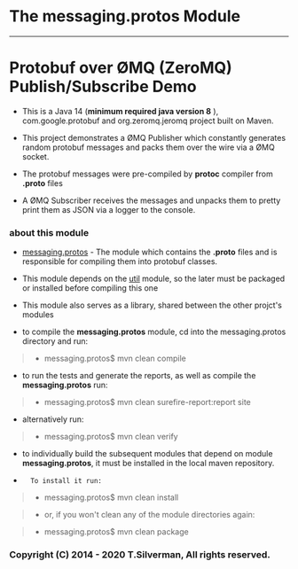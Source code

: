 #  The **messaging.protos**  Module
---

# Protobuf over ØMQ (ZeroMQ) Publish/Subscribe Demo

*	This is a Java 14 (**minimum required java version 8** ), com.google.protobuf and org.zeromq.jeromq project built on Maven.


*	This project demonstrates a ØMQ Publisher which constantly generates random protobuf messages and packs them over the wire via a ØMQ socket.


*	The protobuf messages were pre-compiled by __protoc__ compiler from __.proto__ files


*	A ØMQ Subscriber receives the messages and unpacks them to pretty print them as JSON via a logger to the console.

### about this module ###

*	[messaging.protos](.) - The module which contains the __.proto__ files and is responsible for compiling them into protobuf classes.


*	This module depends on the [util](../util) module, so the later must be packaged or installed before compiling this one


*	This module also serves as a library, shared between the other projct's modules


*	to compile the  __messaging.protos__  module, cd into the messaging.protos directory and run:


> *	messaging.protos$ mvn clean compile

*	to run the tests and generate the reports, as well as compile the __messaging.protos__ run:

> *	messaging.protos$ mvn clean surefire-report:report site

*	alternatively run:

> *	messaging.protos$ mvn clean verify

*	to individually build the subsequent modules that depend on module __messaging.protos__, it must be installed in the local maven repository.


*       To install it run:


> *	messaging.protos$ mvn clean install

> *	or, if you won't clean any of the module directories again:

> *	messaging.protos$ mvn clean package



### Copyright (C) 2014 - 2020 T.Silverman, All rights reserved. ###


